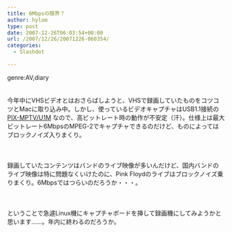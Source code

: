 ```yaml
---
title: 6Mbpsの限界？
author: hylom
type: post
date: 2007-12-26T06:03:54+00:00
url: /2007/12/26/20071226-060354/
categories:
  - Slashdot

---
```

genre:AV&#44;diary  
</br>   
今年中にVHSビデオとはおさらばしようと、VHSで録画していたものをコツコツとMacに取り込み中。しかし、使っているビデオキャプチャはUSB1.1接続の   [PIX-MPTV/U1M][1] なので、高ビットレート時の動作が不安定（汗）。仕様上は最大ビットレート6MbpsのMPEG-2でキャプチャできるのだけど、ものによってはブロックノイズ入りまくり。</br>  
</br>   
録画していたコンテンツはバンドのライブ映像が多いんだけど、国内バンドのライブ映像は特に問題なくいけたのに、Pink Floydのライブはブロックノイズ乗りまくり。6Mbpsではつらいのだろうか・・・。</br>  
</br>   
ということで急遽Linux機にキャプチャボードを挿して録画機にしてみようかと思います……。年内に終わるのだろうか。</br>  
</br>  
</br>

 [1]: http://www.pixela.co.jp/products/tv_capture/pix_mptv_u1m/index.html
